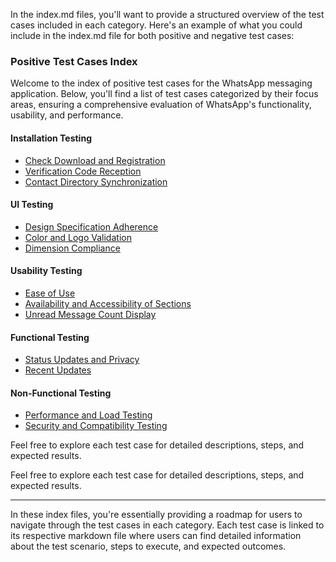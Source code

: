In the index.md files, you'll want to provide a structured overview of the test cases included in each category. Here's an example of what you could include in the index.md file for both positive and negative test cases:

### Positive Test Cases Index

Welcome to the index of positive test cases for the WhatsApp messaging application. Below, you'll find a list of test cases categorized by their focus areas, ensuring a comprehensive evaluation of WhatsApp's functionality, usability, and performance.

#### Installation Testing
- [Check Download and Registration](installation_testing.md)
- [Verification Code Reception](installation_testing.md)
- [Contact Directory Synchronization](installation_testing.md)

#### UI Testing
- [Design Specification Adherence](ui_testing.md)
- [Color and Logo Validation](ui_testing.md)
- [Dimension Compliance](ui_testing.md)

#### Usability Testing
- [Ease of Use](usability_testing.md)
- [Availability and Accessibility of Sections](usability_testing.md)
- [Unread Message Count Display](usability_testing.md)

#### Functional Testing
- [Status Updates and Privacy](functional_testing.md)
- [Recent Updates](functional_testing.md)

#### Non-Functional Testing
- [Performance and Load Testing](non_functional_testing.md)
- [Security and Compatibility Testing](security_and_compatibility_testing.md)

Feel free to explore each test case for detailed descriptions, steps, and expected results.

Feel free to explore each test case for detailed descriptions, steps, and expected results.

---

In these index files, you're essentially providing a roadmap for users to navigate through the test cases in each category. Each test case is linked to its respective markdown file where users can find detailed information about the test scenario, steps to execute, and expected outcomes.
